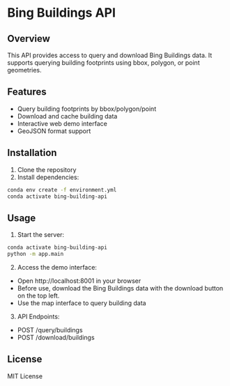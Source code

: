 # Bing Buildings API

## Overview
This API provides access to query and download Bing Buildings data. It supports querying building footprints using bbox, polygon, or point geometries.

## Features
- Query building footprints by bbox/polygon/point
- Download and cache building data
- Interactive web demo interface
- GeoJSON format support

## Installation
1. Clone the repository
2. Install dependencies:
```bash
conda env create -f environment.yml
conda activate bing-building-api   
```

## Usage
1. Start the server:
```bash
conda activate bing-building-api   
python -m app.main
```
2. Access the demo interface:
- Open http://localhost:8001 in your browser
- Before use, download the Bing Buildings data with the download button on the top left.
- Use the map interface to query building data
3. API Endpoints:
- POST /query/buildings
- POST /download/buildings

## License
MIT License
